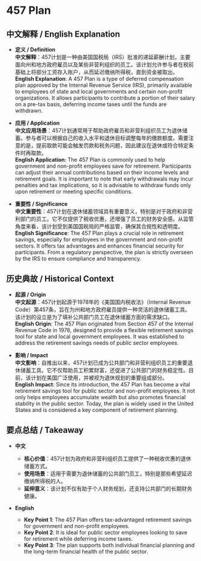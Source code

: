 # 457 Plan

## 中文解释 / English Explanation

* **定义 / Definition**  
  **中文解释**：457计划是一种由美国国税局（IRS）批准的递延薪酬计划，主要面向州和地方政府雇员以及某些非营利组织的员工。该计划允许参与者在税前基础上将部分工资存入账户，从而延迟缴纳所得税，直到资金被取出。  
  **English Explanation**: A 457 Plan is a type of deferred compensation plan approved by the Internal Revenue Service (IRS), primarily available to employees of state and local governments and certain non-profit organizations. It allows participants to contribute a portion of their salary on a pre-tax basis, deferring income taxes until the funds are withdrawn.

* **应用 / Application**  
  **中文应用场景**：457计划通常用于帮助政府雇员和非营利组织员工为退休储蓄。参与者可以根据自己的收入水平和退休目标调整每年的缴款额度。需要注意的是，提前取款可能会触发罚款和税务问题，因此建议在退休或符合特定条件时再取款。  
  **English Application**: The 457 Plan is commonly used to help government and non-profit employees save for retirement. Participants can adjust their annual contributions based on their income levels and retirement goals. It is important to note that early withdrawals may incur penalties and tax implications, so it is advisable to withdraw funds only upon retirement or meeting specific conditions.

* **重要性 / Significance**  
  **中文重要性**：457计划在退休储蓄领域具有重要意义，特别是对于政府和非营利部门的员工。它不仅提供了税收优惠，还增强了员工的财务安全感。从监管角度来看，该计划受到美国国税局的严格监管，确保其合规性和透明度。  
  **English Significance**: The 457 Plan plays a crucial role in retirement savings, especially for employees in the government and non-profit sectors. It offers tax advantages and enhances financial security for participants. From a regulatory perspective, the plan is strictly overseen by the IRS to ensure compliance and transparency.

## 历史典故 / Historical Context

* **起源 / Origin**  
  **中文起源**：457计划起源于1978年的《美国国内税收法》（Internal Revenue Code）第457条，旨在为州和地方政府雇员提供一种灵活的退休储蓄工具。该计划的设立是为了填补公共部门员工在退休储蓄方面的需求缺口。  
  **English Origin**: The 457 Plan originated from Section 457 of the Internal Revenue Code in 1978, designed to provide a flexible retirement savings tool for state and local government employees. It was established to address the retirement savings needs of public sector employees.

* **影响 / Impact**  
  **中文影响**：自推出以来，457计划已成为公共部门和非营利组织员工的重要退休储蓄工具。它不仅帮助员工积累财富，还促进了公共部门的财务稳定性。目前，该计划在美国广泛使用，并被视为退休规划的重要组成部分。  
  **English Impact**: Since its introduction, the 457 Plan has become a vital retirement savings tool for public sector and non-profit employees. It not only helps employees accumulate wealth but also promotes financial stability in the public sector. Today, the plan is widely used in the United States and is considered a key component of retirement planning.

## 要点总结 / Takeaway

* **中文**  
  - **核心价值**：457计划为政府和非营利组织员工提供了一种税收优惠的退休储蓄方式。  
  - **使用场景**：适用于需要为退休储蓄的公共部门员工，特别是那些希望延迟缴纳所得税的人。  
  - **延伸意义**：该计划不仅有助于个人财务规划，还支持公共部门的长期财务健康。

* **English**  
  - **Key Point 1**: The 457 Plan offers tax-advantaged retirement savings for government and non-profit employees.  
  - **Key Point 2**: It is ideal for public sector employees looking to save for retirement while deferring income taxes.  
  - **Key Point 3**: The plan supports both individual financial planning and the long-term financial health of the public sector.